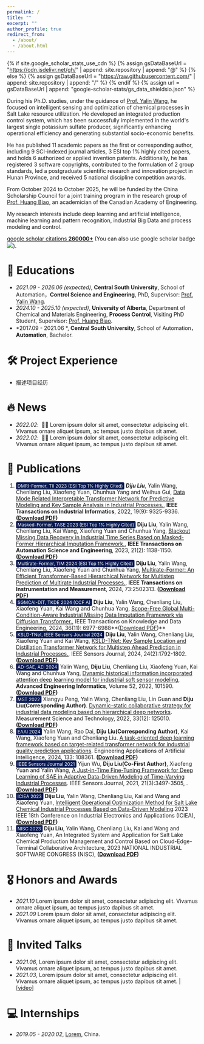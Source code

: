 ```yaml
---
permalink: /
title: ""
excerpt: ""
author_profile: true
redirect_from: 
  - /about/
  - /about.html
---
```


{% if site.google_scholar_stats_use_cdn %}
{% assign gsDataBaseUrl = "https://cdn.jsdelivr.net/gh/" | append: site.repository | append: "@" %}
{% else %}
{% assign gsDataBaseUrl = "https://raw.githubusercontent.com/" | append: site.repository | append: "/" %}
{% endif %}
{% assign url = gsDataBaseUrl | append: "google-scholar-stats/gs_data_shieldsio.json" %}

<span class='anchor' id='about-me'></span>

During his Ph.D. studies, under the guidance of [Prof. Yalin Wang](https://faculty.csu.edu.cn/wangyalin/zh_CN/index.htm), he focused on intelligent sensing and optimization of chemical processes in Salt Lake resource utilization. He developed an integrated production control system, which has been successfully implemented in the world's largest single potassium sulfate producer, significantly enhancing operational efficiency and generating substantial socio-economic benefits.

He has published 11 academic papers as the first or corresponding author, including 9 SCI-indexed journal articles, 3 ESI top 1% highly cited papers, and holds 6 authorized or applied invention patents. Additionally, he has registered 3 software copyrights, contributed to the formulation of 2 group standards, led a postgraduate scientific research and innovation project in Hunan Province, and received 5 national discipline competition awards.

From October 2024 to October 2025, he will be funded by the China Scholarship Council for a joint training program in the research group of [Prof. Huang Biao](https://sites.ualberta.ca/~bhuang/), an academician of the Canadian Academy of Engineering.

My research interests include deep learning and artificial intelligence, machine learning and pattern recognition, industrial Big Data and process modeling and control.

<a href='https://scholar.google.com/citations?user=DhtAFkwAAAAJ'>google scholar citations <strong><span id='total_cit'>260000+</span></strong></a> (You can also use google scholar badge <a href='https://scholar.google.com/citations?user=DhtAFkwAAAAJ'><img src="https://img.shields.io/endpoint?url={{ url | url_encode }}&logo=Google%20Scholar&labelColor=f6f6f6&color=9cf&style=flat&label=citations"></a>).

# 📖 Educations
- *2021.09 - 2026.06 (expected)*, **Central South University**, School of Automation，**Control Science and Engineering**, PhD, Supervisor: [Prof. Yalin Wang](https://faculty.csu.edu.cn/wangyalin/zh_CN/index.htm). 
- *2024.10 - 2025.10 (expected)*, **University of Alberta**, Department of Chemical and Materials Engineering, **Process Control**, Visiting PhD Student, Supervisor: [Prof. Huang Biao](https://sites.ualberta.ca/~bhuang/).
- *2017.09 - 2021.06 *, **Central South University**, School of Automation，**Automation**, Bachelor. 
# 🛠️ Project Experience
- 描述项目经历

# 🔥 News
- *2022.02*: &nbsp;🎉🎉 Lorem ipsum dolor sit amet, consectetur adipiscing elit. Vivamus ornare aliquet ipsum, ac tempus justo dapibus sit amet. 
- *2022.02*: &nbsp;🎉🎉 Lorem ipsum dolor sit amet, consectetur adipiscing elit. Vivamus ornare aliquet ipsum, ac tempus justo dapibus sit amet. 

# 📝 Publications 
1. <span style="background-color:#071a52; color:white; padding:2px 4px; border-radius:3px; font-size:12px;">DMRI-Former, TII 2023 (ESI Top 1% Highly Cited)</span> ***Diju Liu***, Yalin Wang,  Chenliang Liu, Xiaofeng Yuan, Chunhua Yang and Weihua Gui, [Data Mode Related Interpretable Transformer Network for Predictive Modeling and Key Sample Analysis in Industrial Processes.](https://ieeexplore.ieee.org/abstract/document/9976255), **IEEE Transactions on Industrial Informatics**, 2022, 19(9): 9325-9336. **([Download PDF](./papers/TII2023.pdf))**
2. <span style="background-color:#071a52; color:white; padding:2px 4px; border-radius:3px; font-size:12px;">Masked-Former, TASE 2023 (ESI Top 1% Highly Cited)</span> **Diju Liu**, Yalin Wang, Chenliang Liu, Kai Wang, Xiaofeng Yuan  and Chunhua Yang, [Blackout Missing Data Recovery in Industrial Time Series Based on Masked-Former Hierarchical Imputation Framework.](https://ieeexplore.ieee.org/abstract/document/10163894), **IEEE Transactions on Automation Science and Engineering**, 2023, 21(2): 1138-1150. **([Download PDF](./papers/TASE2024.pdf))**
3. <span style="background-color:#071a52; color:white; padding:2px 4px; border-radius:3px; font-size:12px;">Multirate-Former, TIM 2024 (ESI Top 1% Highly Cited)</span> **Diju Liu**, Yalin Wang, Chenliang Liu, Xiaofeng Yuan and Chunhua Yang, [Multirate-Former: An Efficient Transformer-Based Hierarchical Network for Multistep Prediction of Multirate Industrial Processes.](https://ieeexplore.ieee.org/abstract/document/10313305), **IEEE Transactions on Instrumentation and Measurement**, 2024, 73:2502313. **([Download PDF](./papers/TIM2024.pdf))**
4. <span style="background-color:#071a52; color:white; padding:2px 4px; border-radius:3px; font-size:12px;">SGMCAI-DiT, TKDE 2024 (CCF A)</span> **Diju Liu**, Yalin Wang, Chenliang Liu, Xiaofeng Yuan, Kai Wang and Chunhua Yang, [Scope-Free Global Multi-Condition-Aware Industrial Missing Data Imputation Framework via Diffusion Transformer.](https://ieeexplore.ieee.org/abstract/document/10508098), IEEE Transactions on Knowledge and Data Engineering, 2024, 36(11): 6977-6988**([Download PDF](./papers/TKDE2024.pdf))**
5. <span style="background-color:#071a52; color:white; padding:2px 4px; border-radius:3px; font-size:12px;">KSLD-TNet, IEEE Sensors Journal 2024</span> **Diju Liu**, Yalin Wang, Chenliang Liu, Xiaofeng Yuan and Kai Wang, [KSLD-TNet: Key Sample Location and Distillation Transformer Network for Multistep Ahead Prediction in Industrial Processes.](https://ieeexplore.ieee.org/abstract/document/10341268), IEEE Sensors Journal, 2024, 24(2):1792-1802. **([Download PDF](./papers/Sensors2024.pdf))**
6. <span style="background-color:#071a52; color:white; padding:2px 4px; border-radius:3px; font-size:12px;">AD-SAE, AEI 2024</span> Yalin Wang, **Diju Liu**, Chenliang Liu, Xiaofeng Yuan, Kai Wang and Chunhua Yang, [Dynamic historical information incorporated attention deep learning model for industrial soft sensor modeling](https://www.sciencedirect.com/science/article/abs/pii/S1474034622000623), **Advanced Engineering Informatics**, Volume 52, 2022, 101590. **([Download PDF](./papers/AEI2022.pdf))**
7. <span style="background-color:#071a52; color:white; padding:2px 4px; border-radius:3px; font-size:12px;">MST 2022</span> Xiangyu Peng, Yalin Wang, Chenliang Liu, Lin Guan and **Diju Liu(Corresponding Author)**. [Dynamic-static collaborative strategy for industrial data modeling based on hierarchical deep networks](https://iopscience.iop.org/article/10.1088/1361-6501/ac86e6/meta). Measurement Science and Technology, 2022, 33(12): 125010. **([Download PDF](./papers/MST2022.pdf))**
8. <span style="background-color:#071a52; color:white; padding:2px 4px; border-radius:3px; font-size:12px;">EAAI 2024</span> Yalin Wang, Rao Dai, **Diju Liu(Corresponding Author)**, Kai Wang, Xiaofeng Yuan and Chenliang Liu. [A task-oriented deep learning framework based on target-related transformer network for industrial quality prediction applications](https://iopscience.iop.org/article/10.1088/1361-6501/ac86e6/meta). Engineering Applications of Artificial Intelligence, 2024, 133: 108361. **([Download PDF](./papers/EAAI2024.pdf))**
9. <span style="background-color:#071a52; color:white; padding:2px 4px; border-radius:3px; font-size:12px;">IEEE Sensors Journal 2021</span> Yijun Wu, **Diju Liu(Co-First Author)**, Xiaofeng Yuan and Yalin Wang, [A Just-in-Time Fine-Tuning Framework for Deep Learning of SAE in Adaptive Data-Driven Modeling of Time-Varying Industrial Processes](https://ieeexplore.ieee.org/abstract/document/9203951). IEEE Sensors Journal, 2021, 21(3):3497-3505, . **([Download PDF](./papers/Sensors2021.pdf))**
10. <span style="background-color:#071a52; color:white; padding:2px 4px; border-radius:3px; font-size:12px;">ICIEA 2023</span> **Diju Liu**,  Yalin Wang, Chenliang Liu, Kai and Wang and Xiaofeng Yuan, [Intelligent Operational Optimization Method for Salt Lake Chemical Industrial Processes Based on Data-Driven Modeling](https://ieeexplore.ieee.org/abstract/document/10241917).2023 IEEE 18th Conference on Industrial Electronics and Applications (ICIEA), **([Download PDF](./papers/ICIEA2023.pdf))**
11. <span style="background-color:#071a52; color:white; padding:2px 4px; border-radius:3px; font-size:12px;">NISC 2023</span> **Diju Liu**, Yalin Wang, Chenliang Liu, Kai and Wang and Xiaofeng Yuan, An Integrated System and Application for Salt Lake Chemical Production Management and Control Based on Cloud-Edge- Terminal Collaborative Architecture, 2023 NATIONAL INDUSTRIAL SOFTWARE CONGRESS (NISC), **([Download PDF](./papers/NISC2023.pdf))**

# 🎖 Honors and Awards
- *2021.10* Lorem ipsum dolor sit amet, consectetur adipiscing elit. Vivamus ornare aliquet ipsum, ac tempus justo dapibus sit amet. 
- *2021.09* Lorem ipsum dolor sit amet, consectetur adipiscing elit. Vivamus ornare aliquet ipsum, ac tempus justo dapibus sit amet. 

# 💬 Invited Talks
- *2021.06*, Lorem ipsum dolor sit amet, consectetur adipiscing elit. Vivamus ornare aliquet ipsum, ac tempus justo dapibus sit amet. 
- *2021.03*, Lorem ipsum dolor sit amet, consectetur adipiscing elit. Vivamus ornare aliquet ipsum, ac tempus justo dapibus sit amet.  \| [\[video\]](https://github.com/)

# 💻 Internships
- *2019.05 - 2020.02*, [Lorem](https://github.com/), China.
